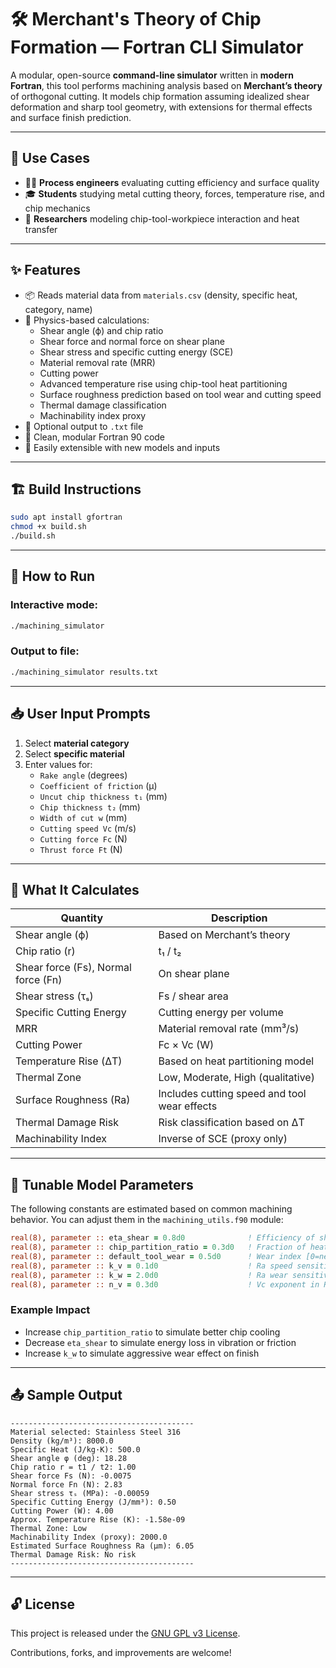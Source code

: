 # 🛠️ Merchant's Theory of Chip Formation — Fortran CLI Simulator

A modular, open-source **command-line simulator** written in **modern Fortran**, this tool performs machining analysis based on **Merchant’s theory** of orthogonal cutting. It models chip formation assuming idealized shear deformation and sharp tool geometry, with extensions for thermal effects and surface finish prediction.

---

## 🎯 Use Cases

- 🧑‍🏭 **Process engineers** evaluating cutting efficiency and surface quality
- 🎓 **Students** studying metal cutting theory, forces, temperature rise, and chip mechanics
- 🔬 **Researchers** modeling chip-tool-workpiece interaction and heat transfer

---

## ✨ Features

- 📦 Reads material data from `materials.csv` (density, specific heat, category, name)
- 🔬 Physics-based calculations:
  - Shear angle (ϕ) and chip ratio
  - Shear force and normal force on shear plane
  - Shear stress and specific cutting energy (SCE)
  - Material removal rate (MRR)
  - Cutting power
  - Advanced temperature rise using chip-tool heat partitioning
  - Surface roughness prediction based on tool wear and cutting speed
  - Thermal damage classification
  - Machinability index proxy
- 💾 Optional output to `.txt` file
- 🔩 Clean, modular Fortran 90 code
- 🔁 Easily extensible with new models and inputs

---

## 🏗️ Build Instructions

```bash
sudo apt install gfortran
chmod +x build.sh
./build.sh
```

---

## 🚀 How to Run

### Interactive mode:
```bash
./machining_simulator
```

### Output to file:
```bash
./machining_simulator results.txt
```

---

## 📥 User Input Prompts

1. Select **material category**
2. Select **specific material**
3. Enter values for:
   - `Rake angle` (degrees)
   - `Coefficient of friction` (μ)
   - `Uncut chip thickness t₁` (mm)
   - `Chip thickness t₂` (mm)
   - `Width of cut w` (mm)
   - `Cutting speed Vc` (m/s)
   - `Cutting force Fc` (N)
   - `Thrust force Ft` (N)

---

## 🧮 What It Calculates

| Quantity                    | Description                                  |
|----------------------------|----------------------------------------------|
| Shear angle (ϕ)            | Based on Merchant’s theory                   |
| Chip ratio (r)             | t₁ / t₂                                      |
| Shear force (Fs), Normal force (Fn) | On shear plane                   |
| Shear stress (τₛ)          | Fs / shear area                              |
| Specific Cutting Energy    | Cutting energy per volume                    |
| MRR                        | Material removal rate (mm³/s)                |
| Cutting Power              | Fc × Vc (W)                                  |
| Temperature Rise (ΔT)      | Based on heat partitioning model             |
| Thermal Zone               | Low, Moderate, High (qualitative)            |
| Surface Roughness (Ra)     | Includes cutting speed and tool wear effects |
| Thermal Damage Risk        | Risk classification based on ΔT             |
| Machinability Index        | Inverse of SCE (proxy only)                  |

---

## 🔧 Tunable Model Parameters

The following constants are estimated based on common machining behavior. You can adjust them in the `machining_utils.f90` module:

```fortran
real(8), parameter :: eta_shear = 0.8d0              ! Efficiency of shear energy
real(8), parameter :: chip_partition_ratio = 0.3d0   ! Fraction of heat to chip
real(8), parameter :: default_tool_wear = 0.5d0      ! Wear index [0=new, 1=worn]
real(8), parameter :: k_v = 0.1d0                    ! Ra speed sensitivity
real(8), parameter :: k_w = 2.0d0                    ! Ra wear sensitivity
real(8), parameter :: n_v = 0.3d0                    ! Vc exponent in Ra model
```

### Example Impact

- Increase `chip_partition_ratio` to simulate better chip cooling
- Decrease `eta_shear` to simulate energy loss in vibration or friction
- Increase `k_w` to simulate aggressive wear effect on finish

---

## 📤 Sample Output

```
-----------------------------------------
Material selected: Stainless Steel 316
Density (kg/m³): 8000.0
Specific Heat (J/kg·K): 500.0
Shear angle φ (deg): 18.28
Chip ratio r = t1 / t2: 1.00
Shear force Fs (N): -0.0075
Normal force Fn (N): 2.83
Shear stress τₛ (MPa): -0.00059
Specific Cutting Energy (J/mm³): 0.50
Cutting Power (W): 4.00
Approx. Temperature Rise (K): -1.58e-09
Thermal Zone: Low
Machinability Index (proxy): 2000.0
Estimated Surface Roughness Ra (µm): 6.05
Thermal Damage Risk: No risk
-----------------------------------------
```

---

## 🔓 License

This project is released under the [GNU GPL v3 License](LICENSE).

Contributions, forks, and improvements are welcome!

